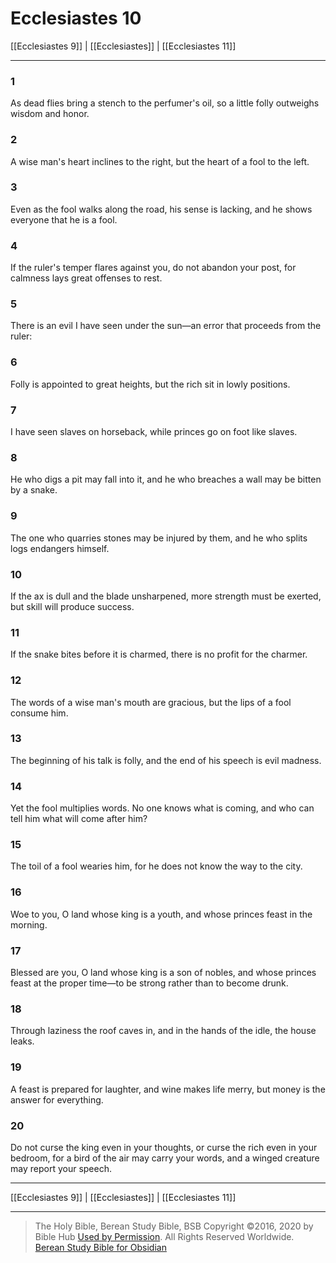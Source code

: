 # Ecclesiastes 10

[[Ecclesiastes 9]] | [[Ecclesiastes]] | [[Ecclesiastes 11]]

---

### 1
As dead flies bring a stench to the perfumer's oil, so a little folly outweighs wisdom and honor.

### 2
A wise man's heart inclines to the right, but the heart of a fool to the left.

### 3
Even as the fool walks along the road, his sense is lacking, and he shows everyone that he is a fool.

### 4
If the ruler's temper flares against you, do not abandon your post, for calmness lays great offenses to rest.

### 5
There is an evil I have seen under the sun—an error that proceeds from the ruler:

### 6
Folly is appointed to great heights, but the rich sit in lowly positions.

### 7
I have seen slaves on horseback, while princes go on foot like slaves.

### 8
He who digs a pit may fall into it, and he who breaches a wall may be bitten by a snake.

### 9
The one who quarries stones may be injured by them, and he who splits logs endangers himself.

### 10
If the ax is dull and the blade unsharpened, more strength must be exerted, but skill will produce success.

### 11
If the snake bites before it is charmed, there is no profit for the charmer.

### 12
The words of a wise man's mouth are gracious, but the lips of a fool consume him.

### 13
The beginning of his talk is folly, and the end of his speech is evil madness.

### 14
Yet the fool multiplies words. No one knows what is coming, and who can tell him what will come after him?

### 15
The toil of a fool wearies him, for he does not know the way to the city.

### 16
Woe to you, O land whose king is a youth, and whose princes feast in the morning.

### 17
Blessed are you, O land whose king is a son of nobles, and whose princes feast at the proper time—to be strong rather than to become drunk.

### 18
Through laziness the roof caves in, and in the hands of the idle, the house leaks.

### 19
A feast is prepared for laughter, and wine makes life merry, but money is the answer for everything.

### 20
Do not curse the king even in your thoughts, or curse the rich even in your bedroom, for a bird of the air may carry your words, and a winged creature may report your speech.

---

[[Ecclesiastes 9]] | [[Ecclesiastes]] | [[Ecclesiastes 11]]

---

> The Holy Bible, Berean Study Bible, BSB
> Copyright &copy;2016, 2020 by Bible Hub
> [Used by Permission](https://berean.bible/terms.htm). All Rights Reserved Worldwide.
> [Berean Study Bible for Obsidian](https://github.com/gapmiss/berean-study-bible-for-obsidian)</small>

